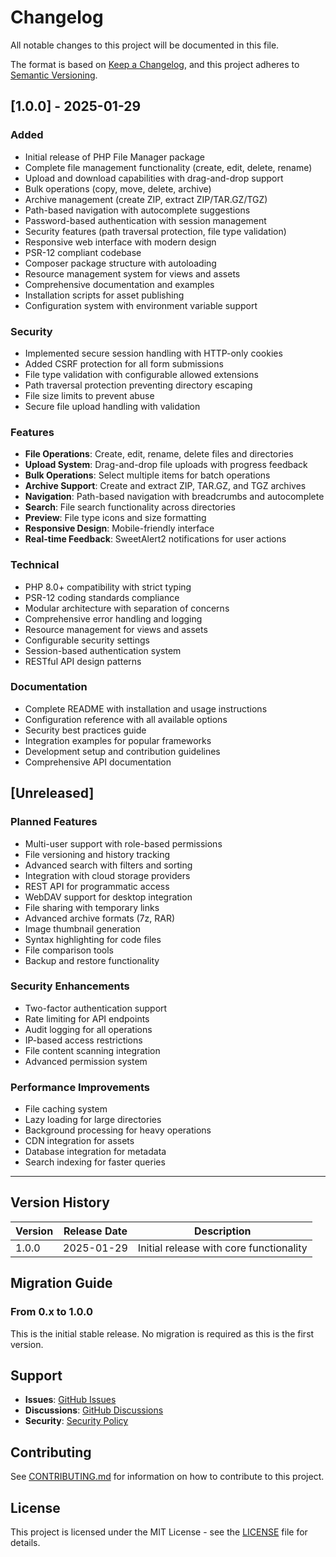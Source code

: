 # Changelog

All notable changes to this project will be documented in this file.

The format is based on [Keep a Changelog](https://keepachangelog.com/en/1.0.0/),
and this project adheres to [Semantic Versioning](https://semver.org/spec/v2.0.0.html).

## [1.0.0] - 2025-01-29

### Added
- Initial release of PHP File Manager package
- Complete file management functionality (create, edit, delete, rename)
- Upload and download capabilities with drag-and-drop support
- Bulk operations (copy, move, delete, archive)
- Archive management (create ZIP, extract ZIP/TAR.GZ/TGZ)
- Path-based navigation with autocomplete suggestions
- Password-based authentication with session management
- Security features (path traversal protection, file type validation)
- Responsive web interface with modern design
- PSR-12 compliant codebase
- Composer package structure with autoloading
- Resource management system for views and assets
- Comprehensive documentation and examples
- Installation scripts for asset publishing
- Configuration system with environment variable support

### Security
- Implemented secure session handling with HTTP-only cookies
- Added CSRF protection for all form submissions
- File type validation with configurable allowed extensions
- Path traversal protection preventing directory escaping
- File size limits to prevent abuse
- Secure file upload handling with validation

### Features
- **File Operations**: Create, edit, rename, delete files and directories
- **Upload System**: Drag-and-drop file uploads with progress feedback
- **Bulk Operations**: Select multiple items for batch operations
- **Archive Support**: Create and extract ZIP, TAR.GZ, and TGZ archives
- **Navigation**: Path-based navigation with breadcrumbs and autocomplete
- **Search**: File search functionality across directories
- **Preview**: File type icons and size formatting
- **Responsive Design**: Mobile-friendly interface
- **Real-time Feedback**: SweetAlert2 notifications for user actions

### Technical
- PHP 8.0+ compatibility with strict typing
- PSR-12 coding standards compliance
- Modular architecture with separation of concerns
- Comprehensive error handling and logging
- Resource management for views and assets
- Configurable security settings
- Session-based authentication system
- RESTful API design patterns

### Documentation
- Complete README with installation and usage instructions
- Configuration reference with all available options
- Security best practices guide
- Integration examples for popular frameworks
- Development setup and contribution guidelines
- Comprehensive API documentation

## [Unreleased]

### Planned Features
- Multi-user support with role-based permissions
- File versioning and history tracking
- Advanced search with filters and sorting
- Integration with cloud storage providers
- REST API for programmatic access
- WebDAV support for desktop integration
- File sharing with temporary links
- Advanced archive formats (7z, RAR)
- Image thumbnail generation
- Syntax highlighting for code files
- File comparison tools
- Backup and restore functionality

### Security Enhancements
- Two-factor authentication support
- Rate limiting for API endpoints
- Audit logging for all operations
- IP-based access restrictions
- File content scanning integration
- Advanced permission system

### Performance Improvements
- File caching system
- Lazy loading for large directories
- Background processing for heavy operations
- CDN integration for assets
- Database integration for metadata
- Search indexing for faster queries

---

## Version History

| Version | Release Date | Description |
|---------|--------------|-------------|
| 1.0.0   | 2025-01-29   | Initial release with core functionality |

## Migration Guide

### From 0.x to 1.0.0

This is the initial stable release. No migration is required as this is the first version.

## Support

- **Issues**: [GitHub Issues](https://github.com/dhiraj-nishthatechnosoft/php-file-manager/issues)
- **Discussions**: [GitHub Discussions](https://github.com/dhiraj-nishthatechnosoft/php-file-manager/discussions)
- **Security**: [Security Policy](https://github.com/dhiraj-nishthatechnosoft/php-file-manager/security/policy)

## Contributing

See [CONTRIBUTING.md](CONTRIBUTING.md) for information on how to contribute to this project.

## License

This project is licensed under the MIT License - see the [LICENSE](LICENSE) file for details.
